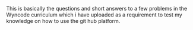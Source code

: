 This is basically the questions and short answers to a few problems in the Wyncode curriculum
which i have uploaded as a requirement to test my knowledge on how to use the git hub platform.
